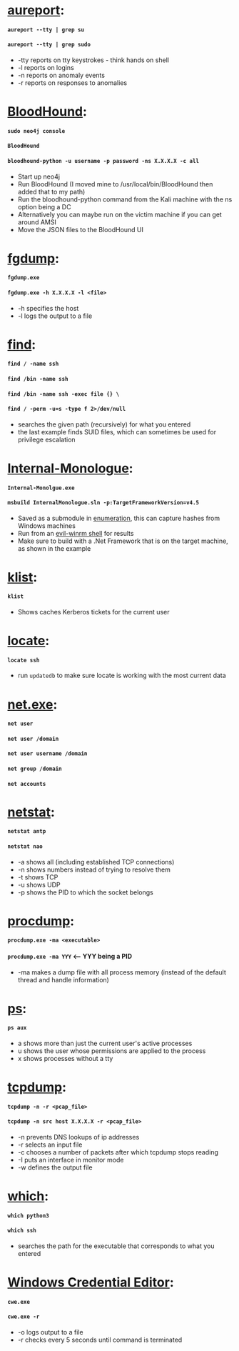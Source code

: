 # [aureport](https://linux.die.net/man/8/aureport):
#### `aureport --tty | grep su`
#### `aureport --tty | grep sudo`
  * -tty reports on tty keystrokes - think hands on shell
  * -l reports on logins
  * -n reports on anomaly events
  * -r reports on responses to anomalies

# [BloodHound](https://github.com/BloodHoundAD/BloodHound):
#### `sudo neo4j console`
#### `BloodHound`
#### `bloodhound-python -u username -p password -ns X.X.X.X -c all`
  * Start up neo4j
  * Run BloodHound (I moved mine to /usr/local/bin/BloodHound then added that to my path)
  * Run the bloodhound-python command from the Kali machine with the ns option being a DC
  * Alternatively you can maybe run on the victim machine if you can get around AMSI
  * Move the JSON files to the BloodHound UI


# [fgdump](https://web.archive.org/web/20191115054845/https://www.aldeid.com/wiki/FGDump):
#### `fgdump.exe`
#### `fgdump.exe -h X.X.X.X -l <file>`
  * -h specifies the host
  * -l logs the output to a file

# [find](https://linux.die.net/man/1/find): 
#### `find / -name ssh`
#### `find /bin -name ssh`
#### `find /bin -name ssh -exec file {} \`
#### `find / -perm -u=s -type f 2>/dev/null`
  * searches the given path (recursively) for what you entered
  * the last example finds SUID files, which can sometimes be used for privilege escalation

# [Internal-Monologue](https://github.com/eladshamir/Internal-Monologue):
#### `Internal-Monolgue.exe`
#### `msbuild InternalMonologue.sln -p:TargetFrameworkVersion=v4.5`
  * Saved as a submodule in [enumeration](https://github.com/kmanc/offensive_security/tree/master/scripts/enumeration), this can capture hashes from Windows machines
  * Run from an [evil-winrm shell](https://github.com/kmanc/offensive_security/blob/master/notes/access.md#evil-winrm) for results
  * Make sure to build with a .Net Framework that is on the target machine, as shown in the example 

# [klist](https://linux.die.net/man/1/klist):
#### `klist`
  * Shows caches Kerberos tickets for the current user

# [locate](https://linux.die.net/man/1/locate):
#### `locate ssh`
  * run `updatedb` to make sure locate is working with the most current data

# [net.exe](https://docs.microsoft.com/en-us/previous-versions/windows/it-pro/windows-server-2012-r2-and-2012/cc771865(v=ws.11)):
#### `net user`
#### `net user /domain`
#### `net user username /domain`
#### `net group /domain`
#### `net accounts`

# [netstat](https://linux.die.net/man/8/netstat):
#### `netstat antp`
#### `netstat nao`
  * -a shows all (including established TCP connections)
  * -n shows numbers instead of trying to resolve them
  * -t shows TCP
  * -u shows UDP
  * -p shows the PID to which the socket belongs

# [procdump](https://docs.microsoft.com/en-us/sysinternals/downloads/procdump):
#### `procdump.exe -ma <executable>`
#### `procdump.exe -ma YYY` <-- YYY being a PID
  * -ma makes a dump file with all process memory (instead of the default thread and handle information)

# [ps](https://man7.org/linux/man-pages/man1/ps.1.html):
#### `ps aux`
  * a shows more than just the current user's active processes
  * u shows the user whose permissions are applied to the process 
  * x shows processes without a tty

# [tcpdump](https://linux.die.net/man/8/tcpdump):
#### `tcpdump -n -r <pcap_file>`
#### `tcpdump -n src host X.X.X.X -r <pcap_file>`
  * -n prevents DNS lookups of ip addresses
  * -r selects an input file
  * -c chooses a number of packets after which tcpdump stops reading
  * -I puts an interface in monitor mode
  * -w defines the output file

# [which](https://linux.die.net/man/1/which):
#### `which python3` 
#### `which ssh`
  * searches the path for the executable that corresponds to what you entered

# [Windows Credential Editor](https://web.archive.org/web/20191115055522/https://www.aldeid.com/wiki/Windows-credentials-editor):
#### `cwe.exe`
#### `cwe.exe -r`
  * -o logs output to a file
  * -r checks every 5 seconds until command is terminated
